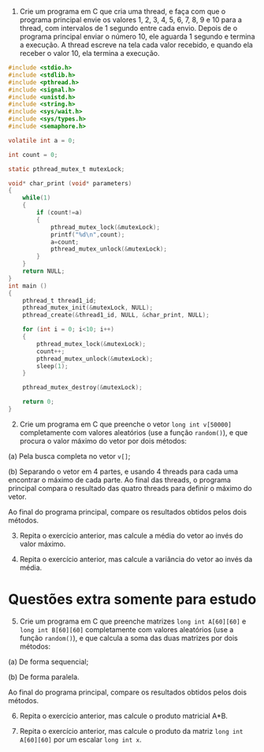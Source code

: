 1. Crie um programa em C que cria uma thread, e faça com que o programa principal envie os valores 1, 2, 3, 4, 5, 6, 7, 8, 9 e 10 para a thread, com intervalos de 1 segundo entre cada envio. Depois de o programa principal enviar o número 10, ele aguarda 1 segundo e termina a execução. A thread escreve na tela cada valor recebido, e quando ela receber o valor 10, ela termina a execução.

```C
#include <stdio.h>
#include <stdlib.h>
#include <pthread.h>
#include <signal.h>
#include <unistd.h>
#include <string.h>
#include <sys/wait.h>
#include <sys/types.h>
#include <semaphore.h>

volatile int a = 0;

int count = 0;

static pthread_mutex_t mutexLock;

void* char_print (void* parameters)
{
	while(1)
	{
		if (count!=a)
		{
			pthread_mutex_lock(&mutexLock);
			printf("%d\n",count);
			a=count;
			pthread_mutex_unlock(&mutexLock);
		}
	}	
	return NULL;
}
int main ()
{
	pthread_t thread1_id;
	pthread_mutex_init(&mutexLock, NULL);
	pthread_create(&thread1_id, NULL, &char_print, NULL);

	for (int i = 0; i<10; i++)
	{
		pthread_mutex_lock(&mutexLock);
		count++;
		pthread_mutex_unlock(&mutexLock);
		sleep(1);
	}

	pthread_mutex_destroy(&mutexLock);

	return 0;
}
```

2. Crie um programa em C que preenche o vetor `long int v[50000]` completamente com valores aleatórios (use a função `random()`), e que procura o valor máximo do vetor por dois métodos:

(a) Pela busca completa no vetor `v[]`;

(b) Separando o vetor em 4 partes, e usando 4 threads para cada uma encontrar o máximo de cada parte. Ao final das threads, o programa principal compara o resultado das quatro threads para definir o máximo do vetor.

Ao final do programa principal, compare os resultados obtidos pelos dois métodos.

3. Repita o exercício anterior, mas calcule a média do vetor ao invés do valor máximo.

4. Repita o exercício anterior, mas calcule a variância do vetor ao invés da média.

# Questões extra somente para estudo

5. Crie um programa em C que preenche matrizes `long int A[60][60]` e `long int B[60][60]` completamente com valores aleatórios (use a função `random()`), e que calcula a soma das duas matrizes por dois métodos:

(a) De forma sequencial;

(b) De forma paralela.

Ao final do programa principal, compare os resultados obtidos pelos dois métodos.

6. Repita o exercício anterior, mas calcule o produto matricial A*B.

7. Repita o exercício anterior, mas calcule o produto da matriz `long int A[60][60]` por um escalar `long int x`.
